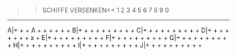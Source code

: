 >>SCHIFFE VERSENKEN<<
  1 2 3 4 5 6 7 8 9 0
  - - - - - - - - - -
A|+ + + A + + + + + +
B|+ + + + + + + + + +
C|+ + + + + + + + + +
D|+ + + + + + + + x +
E|+ + + + + + + + + +
F|+ + + + + + + + + +
G|+ + + + + + + + + +
H|+ + + + + + + + + +
I|+ + + + + + + + + +
J|+ + + + + + + + + +
